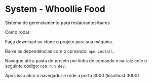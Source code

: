 # System - Whoollie Food
Sistema de gerenciamento para restaurantes/bares


Como rodar:

Faça download ou clone o projeto para sua máquina. 

Baixe as dependências com o comando: `npm install`.

Navegue até a pasta do projeto por linha de comando e na raíz cole o seguinte código: `npm run dev`. 

Após isso abra o navegador e rode a porta 3000 (localhost:3000) 